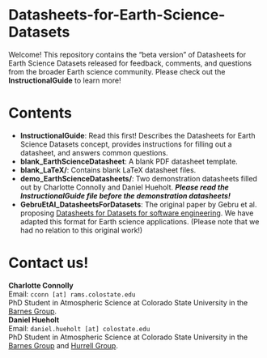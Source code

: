 # Datasheets-for-Earth-Science-Datasets
Welcome! This repository contains the “beta version” of Datasheets for Earth Science Datasets released for feedback, comments, and questions from the broader Earth science community. Please check out the **InstructionalGuide** to learn more!

# Contents
* **InstructionalGuide**: Read this first! Describes the Datasheets for Earth Science Datasets concept, provides instructions for filling out a datasheet, and answers common questions.
* **blank_EarthScienceDatasheet**: A blank PDF datasheet template.
* **blank_LaTeX/**: Contains blank LaTeX datasheet files.
* **demo_EarthScienceDatasheets/**: Two demonstration datasheets filled out by Charlotte Connolly and Daniel Hueholt. ***Please read the InstructionalGuide file before the demonstration datasheets!***
* **GebruEtAl_DatasheetsForDatasets**: The original paper by Gebru et al. proposing [Datasheets for Datasets for software engineering](https://cacm.acm.org/magazines/2021/12/256932-datasheets-for-datasets/abstract). We have adapted this format for Earth science applications. (Please note that we had no relation to this original work!)

# Contact us! 
**Charlotte Connolly**  
Email: `cconn [at] rams.colostate.edu`  
PhD Student in Atmospheric Science at Colorado State University in the [Barnes Group](https://barnes.atmos.colostate.edu/).  
**Daniel Hueholt**  
Email: `daniel.hueholt [at] colostate.edu`  
PhD Student in Atmospheric Science at Colorado State University in the [Barnes Group](https://barnes.atmos.colostate.edu/) and [Hurrell Group](https://sites.google.com/rams.colostate.edu/hurrellgroup/home).
